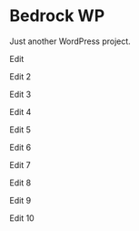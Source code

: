 # Bedrock WP
Just another WordPress project.

Edit

Edit 2

Edit 3

Edit 4

Edit 5

Edit 6

Edit 7

Edit 8

Edit 9

Edit 10

